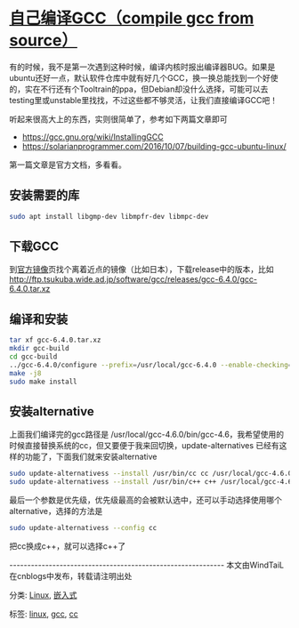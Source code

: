 # [自己编译GCC（compile gcc from source）](https://www.cnblogs.com/windtail/p/8317285.html)



有的时候，我不是第一次遇到这种时候，编译内核时报出编译器BUG。如果是ubuntu还好一点，默认软件仓库中就有好几个GCC，换一换总能找到一个好使的，实在不行还有个Tooltrain的ppa，但Debian却没什么选择，可能可以去testing里或unstable里找找，不过这些都不够灵活，让我们直接编译GCC吧！

听起来很高大上的东西，实则很简单了，参考如下两篇文章即可

- <https://gcc.gnu.org/wiki/InstallingGCC>
- <https://solarianprogrammer.com/2016/10/07/building-gcc-ubuntu-linux/>

第一篇文章是官方文档，多看看。

## 安装需要的库

``` bash
sudo apt install libgmp-dev libmpfr-dev libmpc-dev
```

## 下载GCC

 到[官方镜像](http://gcc.gnu.org/mirrors.html)页找个离着近点的镜像（比如日本），下载release中的版本，比如 http://ftp.tsukuba.wide.ad.jp/software/gcc/releases/gcc-6.4.0/gcc-6.4.0.tar.xz

## 编译和安装


``` bash
tar xf gcc-6.4.0.tar.xz
mkdir gcc-build
cd gcc-build
../gcc-6.4.0/configure --prefix=/usr/local/gcc-6.4.0 --enable-checking=release --enable-languages=c,c++ --disable-multilib --program-suffix=-6.4
make -j8
sudo make install
```

## 安装alternative

上面我们编译完的gcc路径是 /usr/local/gcc-4.6.0/bin/gcc-4.6，我希望使用的时候直接替换系统的cc，但又要便于我来回切换，update-alternatives 已经有这样的功能了，下面我们就来安装alternative

``` bash
sudo update-alternativess --install /usr/bin/cc cc /usr/local/gcc-4.6.0/bin/gcc-4.6 30
sudo update-alternativess --install /usr/bin/c++ c++ /usr/local/gcc-4.6.0/bin/g++-4.6 30
```

 最后一个参数是优先级，优先级最高的会被默认选中，还可以手动选择使用哪个alternative，选择的方法是

``` bash
sudo update-alternativess --config cc
```

 

把cc换成c++，就可以选择c++了

 

\------------------------------------------------------------
本文由WindTaiL在cnblogs中发布，转载请注明出处



分类: [Linux](https://www.cnblogs.com/windtail/category/401718.html), [嵌入式](https://www.cnblogs.com/windtail/category/401721.html)

标签: [linux](https://www.cnblogs.com/windtail/tag/linux/), [gcc](https://www.cnblogs.com/windtail/tag/gcc/), [cc](https://www.cnblogs.com/windtail/tag/cc/)